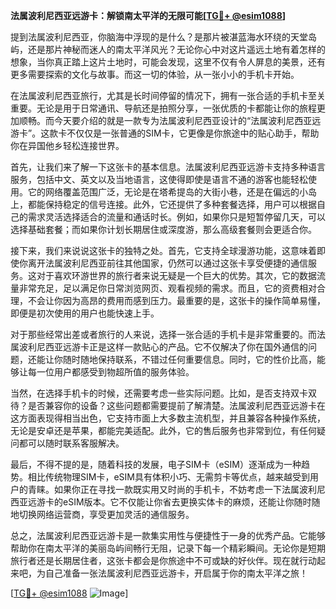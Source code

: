 **法属波利尼西亚远游卡：解锁南太平洋的无限可能[[TG💪+ @esim1088](https://t.me/s/esim1088)]**

提到法属波利尼西亚，你脑海中浮现的是什么？是那片被湛蓝海水环绕的天堂岛屿，还是那片神秘而迷人的南太平洋风光？无论你心中对这片遥远土地有着怎样的想象，当你真正踏上这片土地时，可能会发现，这里不仅有令人屏息的美景，还有更多需要探索的文化与故事。而这一切的体验，从一张小小的手机卡开始。

在法属波利尼西亚旅行，尤其是长时间停留的情况下，拥有一张合适的手机卡至关重要。无论是用于日常通讯、导航还是拍照分享，一张优质的卡都能让你的旅程更加顺畅。而今天要介绍的就是一款专为法属波利尼西亚设计的“法属波利尼西亚远游卡”。这款卡不仅仅是一张普通的SIM卡，它更像是你旅途中的贴心助手，帮助你在异国他乡轻松连接世界。

首先，让我们来了解一下这张卡的基本信息。法属波利尼西亚远游卡支持多种语言服务，包括中文、英文以及当地语言，这使得即使是语言不通的游客也能轻松使用。它的网络覆盖范围广泛，无论是在塔希提岛的大街小巷，还是在偏远的小岛上，都能保持稳定的信号连接。此外，它还提供了多种套餐选择，用户可以根据自己的需求灵活选择适合的流量和通话时长。例如，如果你只是短暂停留几天，可以选择基础套餐；而如果你计划长期居住或深度游，那么高级套餐则会更适合你。

接下来，我们来说说这张卡的独特之处。首先，它支持全球漫游功能，这意味着即使你离开法属波利尼西亚前往其他国家，仍然可以通过这张卡享受便捷的通信服务。这对于喜欢环游世界的旅行者来说无疑是一个巨大的优势。其次，它的数据流量非常充足，足以满足你日常浏览网页、观看视频的需求。而且，它的资费相对合理，不会让你因为高昂的费用而感到压力。最重要的是，这张卡的操作简单易懂，即便是初次使用的用户也能快速上手。

对于那些经常出差或者旅行的人来说，选择一张合适的手机卡是非常重要的。而法属波利尼西亚远游卡正是这样一款贴心的产品。它不仅解决了你在国外通信的问题，还能让你随时随地保持联系，不错过任何重要信息。同时，它的性价比高，能够让每一位用户都感受到物超所值的服务体验。

当然，在选择手机卡的时候，还需要考虑一些实际问题。比如，是否支持双卡双待？是否兼容你的设备？这些问题都需要提前了解清楚。法属波利尼西亚远游卡在这方面表现得相当出色，它支持市面上大多数主流机型，并且兼容各种操作系统，无论是安卓还是苹果，都能完美适配。此外，它的售后服务也非常到位，有任何疑问都可以随时联系客服解决。

最后，不得不提的是，随着科技的发展，电子SIM卡（eSIM）逐渐成为一种趋势。相比传统物理SIM卡，eSIM具有体积小巧、无需剪卡等优点，越来越受到用户的青睐。如果你正在寻找一款既实用又时尚的手机卡，不妨考虑一下法属波利尼西亚远游卡的eSIM版本。它不仅能让你省去更换实体卡的麻烦，还能让你随时随地切换网络运营商，享受更加灵活的通信服务。

总之，法属波利尼西亚远游卡是一款集实用性与便捷性于一身的优秀产品。它能够帮助你在南太平洋的美丽岛屿间畅行无阻，记录下每一个精彩瞬间。无论你是短期旅行者还是长期居住者，这张卡都会是你旅途中不可或缺的好伙伴。现在就行动起来吧，为自己准备一张法属波利尼西亚远游卡，开启属于你的南太平洋之旅！

[[TG💪+ @esim1088](https://t.me/s/esim1088) ![Image](https://i.postimg.cc/4NQfJmqS/Snipaste-2025-05-13-00-14-12.png)]